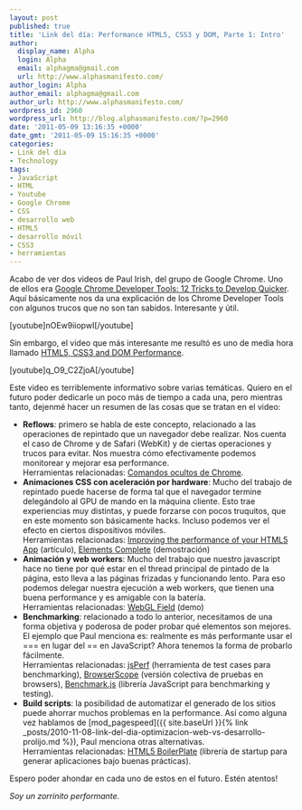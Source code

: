 ```yaml
---
layout: post
published: true
title: 'Link del día: Performance HTML5, CSS3 y DOM, Parte 1: Intro'
author:
  display_name: Alpha
  login: Alpha
  email: alphagma@gmail.com
  url: http://www.alphasmanifesto.com/
author_login: Alpha
author_email: alphagma@gmail.com
author_url: http://www.alphasmanifesto.com/
wordpress_id: 2960
wordpress_url: http://blog.alphasmanifesto.com/?p=2960
date: '2011-05-09 13:16:35 +0000'
date_gmt: '2011-05-09 15:16:35 +0000'
categories:
- Link del día
- Technology
tags:
- JavaScript
- HTML
- Youtube
- Google Chrome
- CSS
- desarrollo web
- HTML5
- desarrollo móvil
- CSS3
- herramientas
---
```


Acabo de ver dos videos de Paul Irish, del grupo de Google Chrome. Uno de ellos era [Google Chrome Developer Tools: 12 Tricks to Develop Quicker](http://www.youtube.com/watch?v=nOEw9iiopwI). Aquí básicamente nos da una explicación de los Chrome Developer Tools con algunos trucos que no son tan sabidos. Interesante y útil.

[youtube]nOEw9iiopwI[/youtube]

Sin embargo, el video que más interesante me resultó es uno de media hora llamado [HTML5, CSS3 and DOM Performance](http://www.youtube.com/watch?v=q_O9_C2ZjoA).

[youtube]q_O9_C2ZjoA[/youtube]

Este video es terriblemente informativo sobre varias temáticas. Quiero en el futuro poder dedicarle un poco más de tiempo a cada una, pero mientras tanto, dejenmé hacer un resumen de las cosas que se tratan en el video:

- **Reflows**: primero se habla de este concepto, relacionado a las operaciones de repintado que un navegador debe realizar. Nos cuenta el caso de Chrome y de Safari (WebKit) y de ciertas operaciones y trucos para evitar. Nos muestra cómo efectivamente podemos monitorear y mejorar esa performance.<br />
Herramientas relacionadas: [Comandos ocultos de Chrome](http://peter.sh/experiments/chromium-command-line-switches/).
- **Animaciones CSS con aceleración por hardware**: Mucho del trabajo de repintado puede hacerse de forma tal que el navegador termine delegándolo al GPU de mando en la máquina cliente. Esto trae experiencias muy distintas, y puede forzarse con pocos truquitos, que en este momento son básicamente hacks. Incluso podemos ver el efecto en ciertos dispositivos móviles.<br />
Herramientas relacionadas: [Improving the performance of your HTML5 App](http://www.html5rocks.com/tutorials/speed/html5/) (artículo), [Elements Complete](http://isotope.metafizzy.co/demos/elements-complete.html) (demostración)
- **Animación y web workers**: Mucho del trabajo que nuestro javascript hace no tiene por qué estar en el thread principal de pintado de la página, esto lleva a las páginas frizadas y funcionando lento. Para eso podemos delegar nuestra ejecución a web workers, que tienen una buena performance y es amigable con la batería.<br />
Herramientas relacionadas:  [WebGL Field](http://webglsamples.googlecode.com/hg/field/field.html) (demo)
- **Benchmarking**: relacionado a todo lo anterior, necesitamos de una forma objetiva y poderosa de poder probar qué elementos son mejores. El ejemplo que Paul menciona es: realmente es más performante usar el === en lugar del == en JavaScript? Ahora tenemos la forma de probarlo fácilmente.<br />
Herramientas relacionadas: [jsPerf](http://jsperf.com/) (herramienta de test cases para benchmarking), [BrowserScope](http://www.browserscope.org/) (versión colectiva de pruebas en browsers), [Benchmark.js](http://benchmarkjs.com/) (librería JavaScript para benchmarking y testing).
- **Build scripts**: la posibilidad de automatizar el generado de los sitios puede ahorrar muchos problemas en la performance. Así como alguna vez hablamos de [mod_pagespeed]({{ site.baseUrl }}{% link _posts/2010-11-08-link-del-dia-optimizacion-web-vs-desarrollo-prolijo.md %}), Paul menciona otras alternativas.<br />
Herramientas relacionadas: [HTML5 BoilerPlate](http://html5boilerplate.com/) (librería de startup para generar aplicaciones bajo buenas prácticas).

Espero poder ahondar en cada uno de estos en el futuro. Estén atentos!

_Soy un zorrinito performante._
